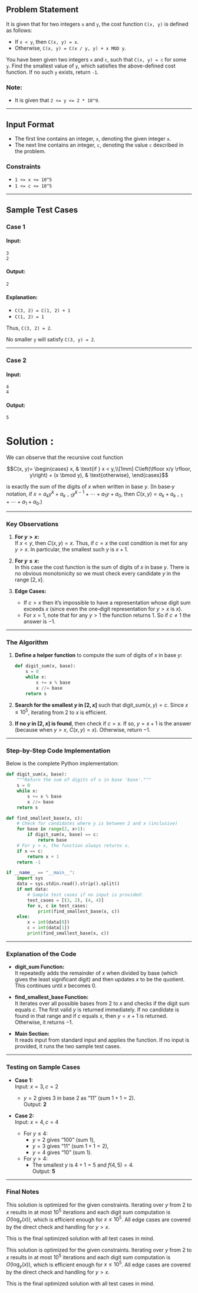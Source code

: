 ## Problem Statement

It is given that for two integers `x` and `y`, the cost function `C(x, y)` is defined as follows:

- If `x < y`, then `C(x, y) = x`.
- Otherwise, `C(x, y) = C(x / y, y) + x MOD y`.

You have been given two integers `x` and `c`, such that `C(x, y) = c` for some `y`. Find the smallest value of `y`, which satisfies the above-defined cost function. If no such `y` exists, return `-1`.

### Note:

- It is given that `2 <= y <= 2 * 10^9`.

---

## Input Format

- The first line contains an integer, `x`, denoting the given integer `x`.
- The next line contains an integer, `c`, denoting the value `c` described in the problem.

### Constraints

- `1 <= x <= 10^5`
- `1 <= c <= 10^5`

---

## Sample Test Cases

### Case 1

#### Input:

```
3
2
```

#### Output:

```
2
```

#### Explanation:

- `C(3, 2) = C(1, 2) + 1`
- `C(1, 2) = 1`

Thus, `C(3, 2) = 2`.

No smaller `y` will satisfy `C(3, y) = 2`.

---

### Case 2

#### Input:

```
4
4
```

#### Output:

```
5
```



# Solution : 

We can observe that the recursive cost function

$$C(x, y)=
\begin{cases}
x, & \text{if } x < y,\\[1mm]
C\left(\lfloor x/y \rfloor, y\right) + (x \bmod y), & \text{otherwise},
\end{cases}$$

is exactly the sum of the digits of $x$ when written in base $y$. (In base‐$y$ notation, if
$x = a_k y^k + a_{k-1} y^{k-1} + \cdots + a_1 y + a_0,$
then $C(x, y)= a_k + a_{k-1} + \cdots + a_1 + a_0$.)

---

### Key Observations

1. **For $y > x$:**  
   If $x < y$, then $C(x,y)=x$. Thus, if $c=x$ the cost condition is met for any $y > x$. In particular, the smallest such $y$ is $x+1$.

2. **For $y \le x$:**  
   In this case the cost function is the sum of digits of $x$ in base $y$. There is no obvious monotonicity so we must check every candidate $y$ in the range $[2,x]$.

3. **Edge Cases:**  
   - If $c > x$ then it’s impossible to have a representation whose digit sum exceeds $x$ (since even the one‐digit representation for $y > x$ is $x$).  
   - For $x=1$, note that for any $y>1$ the function returns $1$. So if $c\neq 1$ the answer is $-1$.

---

### The Algorithm

1. **Define a helper function** to compute the sum of digits of $x$ in base $y$:

   ```python
   def digit_sum(x, base):
       s = 0
       while x:
           s += x % base
           x //= base
       return s
   ```

2. **Search for the smallest $y$ in $[2, x]$** such that $\text{digit\_sum}(x,y) = c$. Since $x \le 10^5$, iterating from 2 to $x$ is efficient.

3. **If no $y$ in $[2,x]$ is found**, then check if $c = x$. If so, $y = x+1$ is the answer (because when $y > x$, $C(x, y)=x$). Otherwise, return $-1$.

---

### Step-by-Step Code Implementation

Below is the complete Python implementation:

```python
def digit_sum(x, base):
    """Return the sum of digits of x in base 'base'."""
    s = 0
    while x:
        s += x % base
        x //= base
    return s

def find_smallest_base(x, c):
    # Check for candidates where y is between 2 and x (inclusive)
    for base in range(2, x+1):
        if digit_sum(x, base) == c:
            return base
    # For y > x, the function always returns x.
    if x == c:
        return x + 1
    return -1

if __name__ == "__main__":
    import sys
    data = sys.stdin.read().strip().split()
    if not data:
        # Sample test cases if no input is provided:
        test_cases = [(3, 2), (4, 4)]
        for x, c in test_cases:
            print(find_smallest_base(x, c))
    else:
        x = int(data[0])
        c = int(data[1])
        print(find_smallest_base(x, c))
```

---

### Explanation of the Code

- **digit_sum Function:**  
  It repeatedly adds the remainder of $x$ when divided by $\text{base}$ (which gives the least significant digit) and then updates $x$ to be the quotient. This continues until $x$ becomes 0.

- **find_smallest_base Function:**  
  It iterates over all possible bases from 2 to $x$ and checks if the digit sum equals $c$. The first valid $y$ is returned immediately. If no candidate is found in that range and if $c$ equals $x$, then $y = x+1$ is returned. Otherwise, it returns $-1$.

- **Main Section:**  
  It reads input from standard input and applies the function. If no input is provided, it runs the two sample test cases.

---

### Testing on Sample Cases

- **Case 1:**  
  Input: $x=3,\, c=2$  
  - $y=2$ gives $3$ in base 2 as “11” (sum $1+1=2$).  
  Output: **2**

- **Case 2:**  
  Input: $x=4,\, c=4$  
  - For $y \le 4$:  
    - $y=2$ gives “100” (sum $1$),  
    - $y=3$ gives “11” (sum $1+1=2$),  
    - $y=4$ gives “10” (sum $1$).  
  - For $y > 4$:  
    - The smallest $y$ is $4+1=5$ and $f(4,5)=4$.  
  Output: **5**

---

### Final Notes

This solution is optimized for the given constraints. Iterating over $y$ from 2 to $x$ results in at most $10^5$ iterations and each digit sum computation is $O(\log_{y}(x))$, which is efficient enough for $x \le 10^5$. All edge cases are covered by the direct check and handling for $y > x$.

This is the final optimized solution with all test cases in mind.

This solution is optimized for the given constraints. Iterating over $y$ from 2 to $x$ results in at most $10^5$ iterations and each digit sum computation is $O(\log_{y}(x))$, which is efficient enough for $x \le 10^5$. All edge cases are covered by the direct check and handling for $y > x$.

This is the final optimized solution with all test cases in mind.
